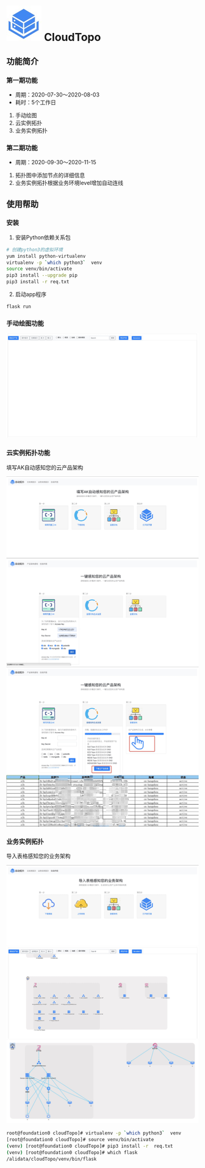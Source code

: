 # ![](static/img/save_img/topo.jpg) CloudTopo 

## 功能简介

### 第一期功能

* 周期：2020-07-30～2020-08-03
* 耗时：5个工作日

1. 手动绘图
2. 云实例拓扑
3. 业务实例拓扑

### 第二期功能

* 周期：2020-09-30～2020-11-15

1. 拓扑图中添加节点的详细信息
2. 业务实例拓扑根据业务环境level增加自动连线

## 使用帮助

### 安装

1. 安装Python依赖关系包

```bash
# 创建python3的虚拟环境
yum install python-virtualenv
virtualenv -p `which python3`  venv
source venv/bin/activate
pip3 install --upgrade pip
pip3 install -r req.txt
```

2. 启动app程序

```bash
flask run
``` 

### 手动绘图功能

![](static/img/save_img/06.png)

### 云实例拓扑功能

填写AK自动感知您的云产品架构

![](static/img/save_img/01.png)
![](static/img/save_img/02.png)
![](static/img/save_img/03.png)
![](static/img/save_img/04.png)

### 业务实例拓扑

导入表格感知您的业务架构

![](static/img/save_img/07.png)
![](static/img/save_img/08.png)
![](static/img/save_img/09.png)

```bash
root@foundation0 cloudTopo]# virtualenv -p `which python3`  venv
[root@foundation0 cloudTopo]# source venv/bin/activate
(venv) [root@foundation0 cloudTopo]# pip3 install -r  req.txt
(venv) [root@foundation0 cloudTopo]# which flask
/alidata/cloudTopo/venv/bin/flask
```
